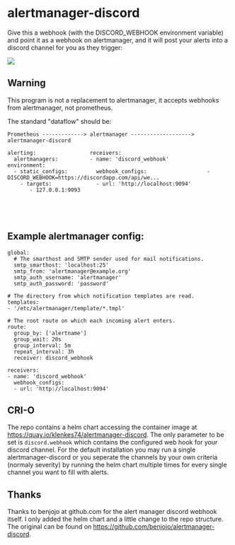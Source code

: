 alertmanager-discord
===

Give this a webhook (with the DISCORD_WEBHOOK environment variable) and point it as a webhook on alertmanager, and it will post your alerts into a discord channel for you as they trigger:

![](/.github/demo-new.png)

## Warning

This program is not a replacement to alertmanager, it accepts webhooks from alertmanager, not prometheus.

The standard "dataflow" should be:

```
Prometheus -------------> alertmanager -------------------> alertmanager-discord

alerting:                 receivers:                         
  alertmanagers:          - name: 'discord_webhook'         environment:
  - static_configs:         webhook_configs:                   - DISCORD_WEBHOOK=https://discordapp.com/api/we...
    - targets:              - url: 'http://localhost:9094'  
       - 127.0.0.1:9093   





```

## Example alertmanager config:

```
global:
  # The smarthost and SMTP sender used for mail notifications.
  smtp_smarthost: 'localhost:25'
  smtp_from: 'alertmanager@example.org'
  smtp_auth_username: 'alertmanager'
  smtp_auth_password: 'password'

# The directory from which notification templates are read.
templates: 
- '/etc/alertmanager/template/*.tmpl'

# The root route on which each incoming alert enters.
route:
  group_by: ['alertname']
  group_wait: 20s
  group_interval: 5m
  repeat_interval: 3h 
  receiver: discord_webhook

receivers:
- name: 'discord_webhook'
  webhook_configs:
  - url: 'http://localhost:9094'
```

## CRI-O

The repo contains a helm chart accessing the container image at https://quay.io/klenkes74/alertmanager-discord.
The only parameter to be set is `discord.webhook` which contains the configured web hook for your discord channel.
For the default installation you may run a single alertmanager-discord or you seperate the channels by your own criteria (normaly severity) by running the helm chart multiple times for every single channel you want to fill with alerts.

## Thanks

Thanks to benjojo at github.com for the alert manager discord webhook itself. I only added the helm chart and a little change to the repo structure. The original can be found on https://github.com/benjojo/alertmanager-discord.